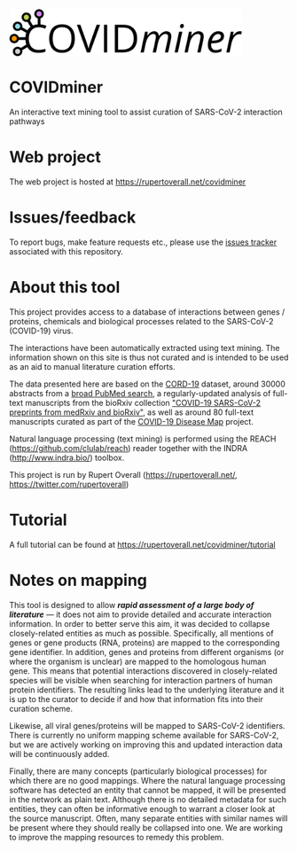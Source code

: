 
<img src="images/COVIDminer_logo.png" align="left" width="420px">  
<br /><br /><br /><br /><br />

# COVIDminer
An interactive text mining tool to assist curation of SARS-CoV-2 interaction pathways

# Web project
The web project is hosted at https://rupertoverall.net/covidminer

# Issues/feedback
To report bugs, make feature requests etc., please use the [issues tracker](https://github.com/rupertoverall/COVIDminer/issues) associated with this repository.

# About this tool
This project provides access to a database of interactions between genes / proteins, chemicals and biological processes related to the SARS-CoV-2 (COVID-19) virus.

The interactions have been automatically extracted using text mining. The information shown on this site is thus not curated and is intended to be used as an aid to manual literature curation efforts.

The data presented here are based on the [CORD-19](https://www.kaggle.com/allen-institute-for-ai/CORD-19-research-challenge#all_sources_metadata_2020-03-13.csv') dataset, around 30000 abstracts from a [broad PubMed search](https://pubmed.ncbi.nlm.nih.gov/?orig_db=pubmed&term=%22SARS-CoV%22+OR+%222019-nCoV%22+OR+%22HCoV-19%22+OR+%22Wuhan+coronavirus%22+OR+%22Wuhan+seafood+market+pneumonia+virus%22+OR+%22COVID%22), a regularly-updated analysis of full-text manuscripts from the bioRxiv collection ["COVID-19 SARS-CoV-2 preprints from medRxiv and bioRxiv"](https://connect.biorxiv.org/relate/content/181), as well as around 80 full-text manuscripts curated as part of the [COVID-19 Disease Map](https://covid.pages.uni.lu/) project.

Natural language processing (text mining) is performed using the REACH (https://github.com/clulab/reach) reader together with the INDRA (http://www.indra.bio/) toolbox.

This project is run by Rupert Overall (https://rupertoverall.net/, https://twitter.com/rupertoverall)

# Tutorial
A full tutorial can be found at https://rupertoverall.net/covidminer/tutorial

# Notes on mapping
This tool is designed to allow **_rapid assessment of a large body of literature_** &mdash; it does not aim to provide detailed and accurate interaction information. In order to better serve this aim, it was decided to collapse closely-related entities as much as possible. Specifically, all mentions of genes or gene products (RNA, proteins) are mapped to the corresponding gene identifier. In addition, genes and proteins from different organisms (or where the organism is unclear) are mapped to the homologous human gene. This means that potential interactions discovered in closely-related species will be visible when searching for interaction partners of human protein identifiers. The resulting links lead to the underlying literature and it is up to the curator to decide if and how that information fits into their curation scheme.

Likewise, all viral genes/proteins will be mapped to SARS-CoV-2 identifiers. There is currently no uniform mapping scheme available for SARS-CoV-2, but we are actively working on improving this and updated interaction data will be continuously added.

Finally, there are many concepts (particularly biological processes) for which there are no good mappings. Where the natural language processing software has detected an entity that cannot be mapped, it will be presented in the network as plain text. Although there is no detailed metadata for such entities, they can often be informative enough to warrant a closer look at the source manuscript. Often, many separate entities with similar names will be present where they should really be collapsed into one. We are working to improve the mapping resources to remedy this problem.

